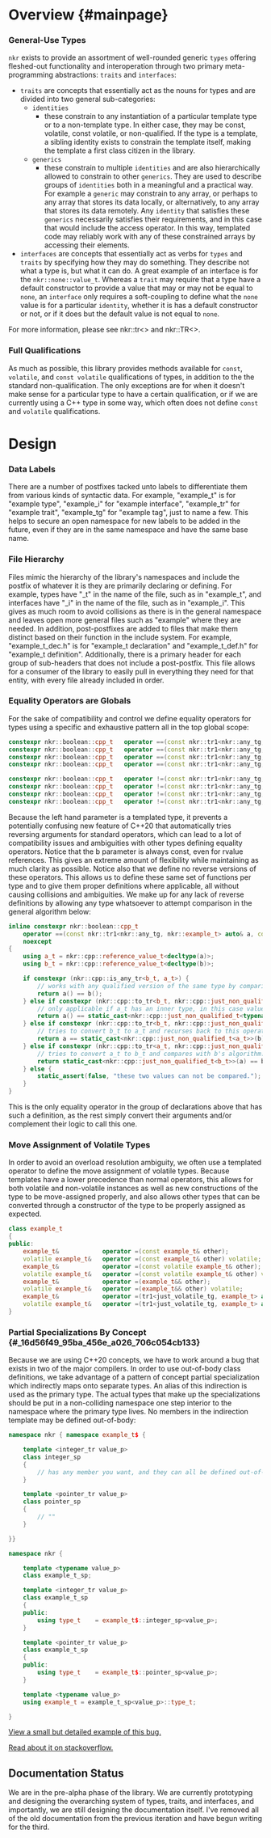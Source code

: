 # Overview {#mainpage}
### General-Use Types
`nkr` exists to provide an assortment of well-rounded generic `types` offering fleshed-out functionality and interoperation through two primary meta-programming abstractions: `traits` and `interfaces`:
- `traits` are concepts that essentially act as the nouns for types and are divided into two general sub-categories:
  - `identities`
    - these constrain to any instantiation of a particular template type or to a non-template type. In either case, they may be const, volatile, const volatile, or non-qualified. If the type is a template, a sibling identity exists to constrain the template itself, making the template a first class citizen in the library.
  - `generics`
    - these constrain to multiple `identities` and are also hierarchically allowed to constrain to other `generics`. They are used to describe groups of `identities` both in a meaningful and a practical way. For example a `generic` may constrain to any array, or perhaps to any array that stores its data locally, or alternatively, to any array that stores its data remotely. Any `identity` that satisfies these `generics` necessarily satisfies their requirements, and in this case that would include the access operator. In this way, templated code may reliably work with any of these constrained arrays by accessing their elements.
- `interfaces` are concepts that essentially act as verbs for `types` and `traits` by specifying how they may do something. They describe not what a type is, but what it can do. A great example of an interface is for the `nkr::none::value_t`. Whereas a `trait` may require that a type have a default constructor to provide a value that may or may not be equal to `none`, an `interface` only requires a soft-coupling to define what the `none` value is for a particular `identity`, whether it is has a default constructor or not, or if it does but the default value is not equal to `none`.

For more information, please see nkr::tr<> and nkr::TR<>.

### Full Qualifications
As much as possible, this library provides methods available for `const`, `volatile`, and `const volatile` qualifications of types, in addition to the the standard non-qualification. The only exceptions are for when it doesn't make sense for a particular type to have a certain qualification, or if we are currently using a C++ type in some way, which often does not define `const` and `volatile` qualifications.

# Design

### Data Labels
There are a number of postfixes tacked unto labels to differentiate them from various kinds of syntactic data. For example, "example_t" is for "example type", "example_i" for "example interface", "example_tr" for "example trait", "example_tg" for "example tag", just to name a few. This helps to secure an open namespace for new labels to be added in the future, even if they are in the same namespace and have the same base name.

### File Hierarchy
Files mimic the hierarchy of the library's namespaces and include the postfix of whatever it is they are primarily declaring or defining. For example, types have "_t" in the name of the file, such as in "example_t", and interfaces have "_i" in the name of the file, such as in "example_i". This gives as much room to avoid collisions as there is in the general namespace and leaves open more general files such as "example" where they are needed. In addition, post-postfixes are added to files that make them distinct based on their function in the include system. For example, "example_t_dec.h" is for "example_t declaration" and "example_t_def.h" for "example_t definition". Additionally, there is a primary header for each group of sub-headers that does not include a post-postfix. This file allows for a consumer of the library to easily pull in everything they need for that entity, with every file already included in order.

### Equality Operators are Globals
For the sake of compatibility and control we define equality operators for types using a specific and exhaustive pattern all in the top global scope:

```cpp
constexpr nkr::boolean::cpp_t   operator ==(const nkr::tr1<nkr::any_tg, nkr::example_t> auto& a, const auto& b) noexcept;
constexpr nkr::boolean::cpp_t   operator ==(const nkr::tr1<nkr::any_tg, nkr::example_t> auto& a, const auto&& b) noexcept;
constexpr nkr::boolean::cpp_t   operator ==(const nkr::tr1<nkr::any_tg, nkr::example_t> auto&& a, const auto& b) noexcept;
constexpr nkr::boolean::cpp_t   operator ==(const nkr::tr1<nkr::any_tg, nkr::example_t> auto&& a, const auto&& b) noexcept;

constexpr nkr::boolean::cpp_t   operator !=(const nkr::tr1<nkr::any_tg, nkr::example_t> auto& a, const auto& b) noexcept;
constexpr nkr::boolean::cpp_t   operator !=(const nkr::tr1<nkr::any_tg, nkr::example_t> auto& a, const auto&& b) noexcept;
constexpr nkr::boolean::cpp_t   operator !=(const nkr::tr1<nkr::any_tg, nkr::example_t> auto&& a, const auto& b) noexcept;
constexpr nkr::boolean::cpp_t   operator !=(const nkr::tr1<nkr::any_tg, nkr::example_t> auto&& a, const auto&& b) noexcept;
```

Because the left hand parameter is a templated type, it prevents a potentially confusing new feature of C++20 that automatically tries reversing arguments for standard operators, which can lead to a lot of compatibility issues and ambiguities with other types defining equality operators. Notice that the b parameter is always const, even for rvalue references. This gives an extreme amount of flexibility while maintaining as much clarity as possible. Notice also that we define no reverse versions of these operators. This allows us to define these same set of functions per type and to give them proper definitions where applicable, all without causing collisions and ambiguities. We make up for any lack of reverse definitions by allowing any type whatsoever to attempt comparison in the general algorithm below:

```cpp
inline constexpr nkr::boolean::cpp_t
    operator ==(const nkr::tr1<nkr::any_tg, nkr::example_t> auto& a, const auto& b)
    noexcept
{
    using a_t = nkr::cpp::reference_value_t<decltype(a)>;
    using b_t = nkr::cpp::reference_value_t<decltype(b)>;

    if constexpr (nkr::cpp::is_any_tr<b_t, a_t>) {
        // works with any qualified version of the same type by comparing their inner values.
        return a() == b();
    } else if constexpr (nkr::cpp::to_tr<b_t, nkr::cpp::just_non_qualified_t<typename a_t::value_t>>) {
        // only applicable if a_t has an inner type, in this case value_t. there can be any number of these specific to this type.
        return a() == static_cast<nkr::cpp::just_non_qualified_t<typename a_t::value_t>>(b);
    } else if constexpr (nkr::cpp::to_tr<b_t, nkr::cpp::just_non_qualified_t<a_t>>) {
        // tries to convert b_t to a_t and recurses back to this operator.
        return a == static_cast<nkr::cpp::just_non_qualified_t<a_t>>(b);
    } else if constexpr (nkr::cpp::to_tr<a_t, nkr::cpp::just_non_qualified_t<b_t>>) {
        // tries to convert a_t to b_t and compares with b's algorithm.
        return static_cast<nkr::cpp::just_non_qualified_t<b_t>>(a) == b;
    } else {
        static_assert(false, "these two values can not be compared.");
    }
}
```

This is the only equality operator in the group of declarations above that has such a definition, as the rest simply convert their arguments and/or complement their logic to call this one.

### Move Assignment of Volatile Types
In order to avoid an overload resolution ambiguity, we often use a templated operator to define the move assignment of volatile types. Because templates have a lower precedence than normal operators, this allows for both volatile and non-volatile instances as well as new constructions of the type to be move-assigned properly, and also allows other types that can be converted through a constructor of the type to be properly assigned as expected.

```cpp
class example_t
{
public:
    example_t&            operator =(const example_t& other);
    volatile example_t&   operator =(const example_t& other) volatile;
    example_t&            operator =(const volatile example_t& other);
    volatile example_t&   operator =(const volatile example_t& other) volatile;
    example_t&            operator =(example_t&& other);                                        // may match any rvalue that is or can be converted implicitly to an example_t
    volatile example_t&   operator =(example_t&& other) volatile;                               // ""
    example_t&            operator =(tr1<just_volatile_tg, example_t> auto&& other);            // only ever resolves if given a volatile example_t&&
    volatile example_t&   operator =(tr1<just_volatile_tg, example_t> auto&& other) volatile;   // ""
}
```

### Partial Specializations By Concept {#_16d56f49_95ba_456e_a026_706c054cb133}
Because we are using C++20 concepts, we have to work around a bug that exists in two of the major compilers. In order to use out-of-body class definitions, we take advantage of a pattern of concept partial specialization which indirectly maps onto separate types. An alias of this indirection is used as the primary type. The actual types that make up the specializations should be put in a non-colliding namespace one step interior to the namespace where the primary type lives. No members in the indirection template may be defined out-of-body:

```cpp
namespace nkr { namespace example_t$ {

    template <integer_tr value_p>
    class integer_sp
    {
        // has any member you want, and they can all be defined out-of-body
    }

    template <pointer_tr value_p>
    class pointer_sp
    {
        // ""
    }

}}

namespace nkr {

    template <typename value_p>
    class example_t_sp;

    template <integer_tr value_p>
    class example_t_sp
    {
    public:
        using type_t    = example_t$::integer_sp<value_p>;
    }

    template <pointer_tr value_p>
    class example_t_sp
    {
    public:
        using type_t    = example_t$::pointer_sp<value_p>;
    }

    template <typename value_p>
    using example_t = example_t_sp<value_p>::type_t;

}
```
[View a small but detailed example of this bug.](https://github.com/r-neal-kelly/the_concept_bug)

[Read about it on stackoverflow.](https://stackoverflow.com/questions/68589314/how-to-define-a-specialized-class-method-outside-of-class-body-in-c)

## Documentation Status
We are in the pre-alpha phase of the library. We are currently prototyping and designing the overarching system of types, traits, and interfaces, and importantly, we are still designing the documentation itself. I've removed all of the old documentation from the previous iteration and have begun writing for the third.
